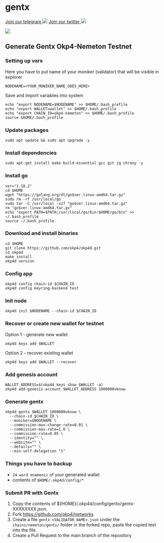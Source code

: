 # gentx

[Join our telegram ![](https://user-images.githubusercontent.com/50621007/183283867-56b4d69f-bc6e-4939-b00a-72aa019d1aea.png)](https://t.me/BeritaCryptoo) [Join our twitter ![](https://user-images.githubusercontent.com/108946833/184274157-08210464-fa03-493d-b01c-2420c67a524f.jpg)](https://twitter.com/BeritaCryptoo)

![](https://user-images.githubusercontent.com/108946833/195635610-1acff662-adbd-4379-ba40-fc322c2431a1.jpg)

## Generate Gentx Okp4-Nemeton Testnet

### Setting up vars

Here you have to put name of your moniker (validator) that will be visible in explorer

```
NODENAME=<YOUR_MONIKER_NAME_GOES_HERE>
```

Save and import variables into system

```
echo "export NODENAME=$NODENAME" >> $HOME/.bash_profile
echo "export WALLET=wallet" >> $HOME/.bash_profile
echo "export CHAIN_ID=okp4-nemeton" >> $HOME/.bash_profile
source $HOME/.bash_profile
```

### Update packages

```
sudo apt update && sudo apt upgrade -y
```

### Install dependencies

```
sudo apt-get install make build-essential gcc git jq chrony -y
```

### Install go

```
ver="1.18.2"
cd $HOME
wget "https://golang.org/dl/go$ver.linux-amd64.tar.gz"
sudo rm -rf /usr/local/go
sudo tar -C /usr/local -xzf "go$ver.linux-amd64.tar.gz"
rm "go$ver.linux-amd64.tar.gz"
echo "export PATH=$PATH:/usr/local/go/bin:$HOME/go/bin" >> ~/.bash_profile
source ~/.bash_profile
```

### Download and install binaries

```
cd $HOME
git clone https://github.com/okp4/okp4d.git
cd okp4d
make install
okp4d version
```

### Config app

```
okp4d config chain-id $CHAIN_ID
okp4d config keyring-backend test
```

### Init node

```
okp4d init $NODENAME --chain-id $CHAIN_ID
```

### Recover or create new wallet for testnet

Option 1 - generate new wallet

```
okp4d keys add $WALLET
```

Option 2 - recover existing wallet

```
okp4d keys add $WALLET --recover
```

### Add genesis account

```
WALLET_ADDRESS=$(okp4d keys show $WALLET -a)
okp4d add-genesis-account $WALLET_ADDRESS 1000000uknow
```

### Generate gentx

```
okp4d gentx $WALLET 1000000uknow \
  --chain-id $CHAIN_ID \
  --moniker=$NODENAME \
  --commission-max-change-rate=0.01 \
  --commission-max-rate=1.0 \
  --commission-rate=0.05 \
  --identity="" \
  --website="" \
  --details="" \
  --min-self-delegation "1"
```

### Things you have to backup

* `24 word mnemonic` of your generated wallet
* contents of `$HOME/.okp4d/config/*`

### Submit PR with Gentx

1. Copy the contents of ${HOME}/.okp4d/config/gentx/gentx-XXXXXXXX.json.
2. Fork https://github.com/okp4/networks
3. Create a file `gentx-<VALIDATOR_NAME>.json` under the `chains/nemeton/gentx/` folder in the forked repo, paste the copied text into the file.
4. Create a Pull Request to the main branch of the repository
